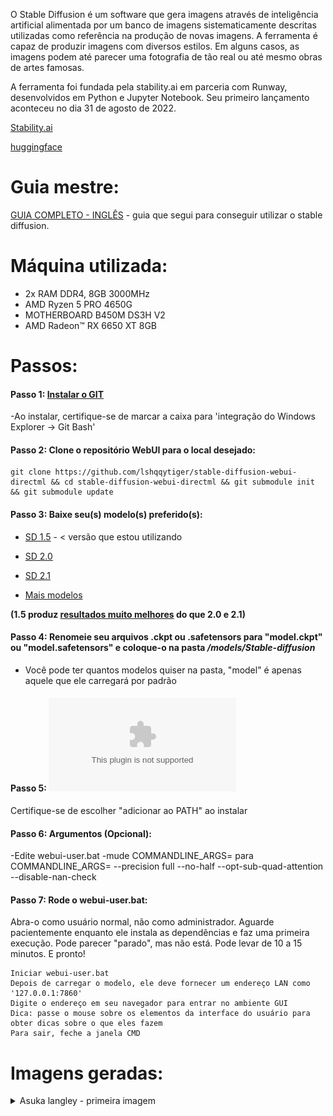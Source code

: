 O Stable Diffusion é um software que gera imagens através de inteligência artificial alimentada por um banco de imagens sistematicamente descritas utilizadas como referência na produção de novas imagens. A ferramenta é capaz de produzir imagens com diversos estilos. Em alguns casos, as imagens podem até parecer uma fotografia de tão real ou até mesmo obras de artes famosas. 

A ferramenta foi fundada pela stability.ai em parceria com Runway, desenvolvidos em Python e Jupyter Notebook. Seu primeiro lançamento aconteceu no dia 31 de agosto de 2022. 

[Stability.ai](https://stability.ai/blog/stable-diffusion-public-release)

[huggingface](https://huggingface.co/spaces/stabilityai/stable-diffusion)


# Guia mestre:

[GUIA COMPLETO - INGLÊS](https://rentry.org/voldy) - guia que segui para conseguir utilizar o stable diffusion.

# Máquina utilizada:

* 2x RAM DDR4, 8GB 3000MHz
* AMD Ryzen 5 PRO 4650G
* MOTHERBOARD B450M DS3H V2
* AMD Radeon™ RX 6650 XT 8GB

# Passos:

#### **Passo 1:** [Instalar o GIT](https://git-scm.com/)
-Ao instalar, certifique-se de marcar a caixa para 'integração do Windows Explorer -> Git Bash'

#### **Passo 2:** Clone o repositório WebUI para o local desejado:

```
git clone https://github.com/lshqqytiger/stable-diffusion-webui-directml && cd stable-diffusion-webui-directml && git submodule init && git submodule update
```
#### **Passo 3:** Baixe seu(s) modelo(s) preferido(s):

* [SD 1.5](https://huggingface.co/runwayml/stable-diffusion-v1-5/resolve/main/v1-5-pruned.ckpt) - < versão que estou utilizando

* [SD 2.0](https://huggingface.co/stabilityai/stable-diffusion-2)

* [SD 2.1](https://huggingface.co/webui/stable-diffusion-2-1)

* [Mais modelos](https://rentry.org/sdmodels)

**(1.5 produz [resultados muito melhores](https://www.assemblyai.com/blog/stable-diffusion-1-vs-2-what-you-need-to-know/) do que 2.0 e 2.1)**

#### **Passo 4:** Renomeie seu arquivos .ckpt ou .safetensors para "model.ckpt" ou "model.safetensors" e coloque-o na pasta */models/Stable-diffusion*
 * Você pode ter quantos modelos quiser na pasta, "model" é apenas aquele que ele carregará por padrão

#### **Passo 5:** ![Instale o Python 3.10](https://www.python.org/ftp/python/3.10.6/python-3.10.6-amd64.exe)
Certifique-se de escolher "adicionar ao PATH" ao instalar

#### **Passo 6:** Argumentos (Opcional):
 -Edite webui-user.bat
-mude COMMANDLINE_ARGS= para  COMMANDLINE_ARGS= --precision full --no-half --opt-sub-quad-attention --disable-nan-check

#### **Passo 7:** Rode o webui-user.bat:
Abra-o como usuário normal, não como administrador.
Aguarde pacientemente enquanto ele instala as dependências e faz uma primeira execução. Pode parecer "parado", mas não está. Pode levar de 10 a 15 minutos.
E pronto!

```
Iniciar webui-user.bat
Depois de carregar o modelo, ele deve fornecer um endereço LAN como '127.0.0.1:7860'
Digite o endereço em seu navegador para entrar no ambiente GUI
Dica: passe o mouse sobre os elementos da interface do usuário para obter dicas sobre o que eles fazem
Para sair, feche a janela CMD
```

# Imagens geradas:
<details>

<summary>Asuka langley - primeira imagem</summary>

```
Sampler: Euler
Seed: 2870305590
CFG: 12
steps: 20
Resolution: 512x512
Prompt: masterpiece, best quality, masterpiece, asuka langley sitting cross legged on a chair
Negative Prompt: lowres, bad anatomy, bad hands, text, error, missing fingers, extra digit, fewer digits, cropped, worst quality, low quality, normal quality, jpeg artifacts,signature, watermark, username, blurry, artist name
time: 1m 19s
```

<p align="center">
	<img src="/images/1.png" width="30%" />
</p>

</details>
